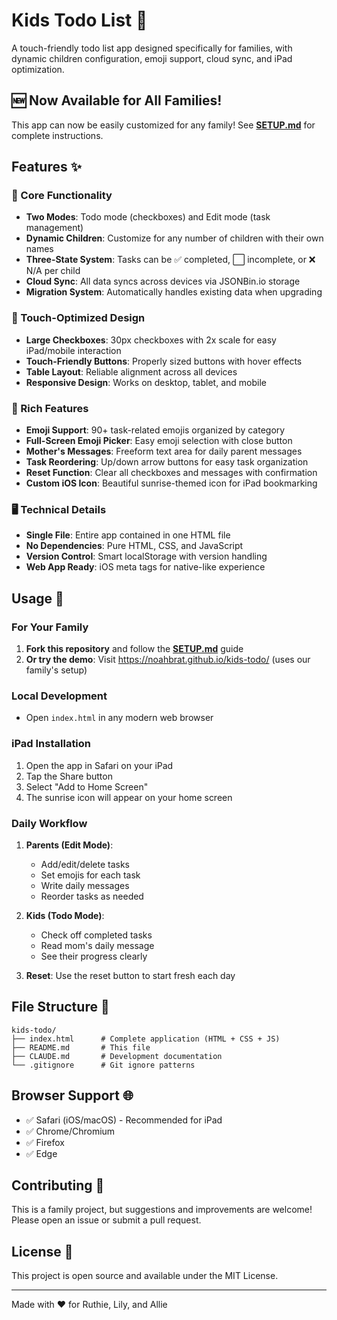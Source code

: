 # Kids Todo List 🌅

A touch-friendly todo list app designed specifically for families, with dynamic children configuration, emoji support, cloud sync, and iPad optimization.

## 🆕 Now Available for All Families!

This app can now be easily customized for any family! See [**SETUP.md**](SETUP.md) for complete instructions.

## Features ✨

### 🎯 Core Functionality
- **Two Modes**: Todo mode (checkboxes) and Edit mode (task management)
- **Dynamic Children**: Customize for any number of children with their own names
- **Three-State System**: Tasks can be ✅ completed, ⬜ incomplete, or ❌ N/A per child
- **Cloud Sync**: All data syncs across devices via JSONBin.io storage
- **Migration System**: Automatically handles existing data when upgrading

### 📱 Touch-Optimized Design
- **Large Checkboxes**: 30px checkboxes with 2x scale for easy iPad/mobile interaction
- **Touch-Friendly Buttons**: Properly sized buttons with hover effects
- **Table Layout**: Reliable alignment across all devices
- **Responsive Design**: Works on desktop, tablet, and mobile

### 🎨 Rich Features
- **Emoji Support**: 90+ task-related emojis organized by category
- **Full-Screen Emoji Picker**: Easy emoji selection with close button
- **Mother's Messages**: Freeform text area for daily parent messages
- **Task Reordering**: Up/down arrow buttons for easy task organization
- **Reset Function**: Clear all checkboxes and messages with confirmation
- **Custom iOS Icon**: Beautiful sunrise-themed icon for iPad bookmarking

### 🖥️ Technical Details
- **Single File**: Entire app contained in one HTML file
- **No Dependencies**: Pure HTML, CSS, and JavaScript
- **Version Control**: Smart localStorage with version handling
- **Web App Ready**: iOS meta tags for native-like experience

## Usage 🚀

### For Your Family
1. **Fork this repository** and follow the [**SETUP.md**](SETUP.md) guide
2. **Or try the demo**: Visit https://noahbrat.github.io/kids-todo/ (uses our family's setup)

### Local Development
- Open `index.html` in any modern web browser

### iPad Installation
1. Open the app in Safari on your iPad
2. Tap the Share button
3. Select "Add to Home Screen"
4. The sunrise icon will appear on your home screen

### Daily Workflow
1. **Parents (Edit Mode)**: 
   - Add/edit/delete tasks
   - Set emojis for each task
   - Write daily messages
   - Reorder tasks as needed

2. **Kids (Todo Mode)**:
   - Check off completed tasks
   - Read mom's daily message
   - See their progress clearly

3. **Reset**: Use the reset button to start fresh each day

## File Structure 📁

```
kids-todo/
├── index.html      # Complete application (HTML + CSS + JS)
├── README.md       # This file
├── CLAUDE.md       # Development documentation
└── .gitignore      # Git ignore patterns
```

## Browser Support 🌐

- ✅ Safari (iOS/macOS) - Recommended for iPad
- ✅ Chrome/Chromium
- ✅ Firefox
- ✅ Edge

## Contributing 🤝

This is a family project, but suggestions and improvements are welcome! Please open an issue or submit a pull request.

## License 📄

This project is open source and available under the MIT License.

---

Made with ❤️ for Ruthie, Lily, and Allie